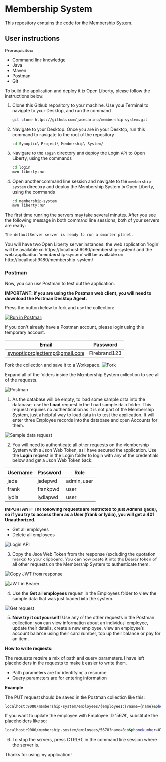 # Membership System
This repository contains the code for the Membership System. 

## User instructions
Prerequisites:
-	Command line knowledge
-	Java
-	Maven
-   Postman
-	Git

To build the application and deploy it to Open Liberty, please follow the instructions below:

1. Clone this Github repository to your machine. Use your Terminal to navigate to your Desktop, and run the command 
    ```sh
    git clone https://github.com/jadecarino/membership-system.git
    ```


2. Navigate to your Desktop. Once you are in your Desktop, run this command to navigate to the root of the repository
    ```sh
    cd Synoptic\ Project\ Membership\ System/
    ```


3. Navigate to the `login` directory and deploy the Login API to Open Liberty, using the commands
    ```sh
    cd login
    mvn liberty:run
    ```


4. Open another command line session and navigate to the `membership-system` directory and deploy the Membership System to Open Liberty, using the commands
    ```sh
    cd membership-system
    mvn liberty:run
    ```

The first time running the servers may take several minutes. After you see the following message in both command line sessions, both of your servers are ready:
```sh
The defaultServer server is ready to run a smarter planet.
```

You will have two Open Liberty server instances: the web application 'login' will be available on https://localhost:6080/membership-system/ and the web application 'membership-system' will be available on http://localhost:9080/membership-system/




### Postman 

Now, you can use Postman to test out the application. 

**IMPORTANT: if you are using the Postman web client, you will need to download the Postman Desktop Agent.**


Press the button below to fork and use the collection: 

[![Run in Postman](https://run.pstmn.io/button.svg)](https://app.getpostman.com/run-collection/15899001-aaa15db3-9cec-44a6-86a1-c4aaacfbcaa1?action=collection%2Ffork&collection-url=entityId%3D15899001-aaa15db3-9cec-44a6-86a1-c4aaacfbcaa1%26entityType%3Dcollection%26workspaceId%3D8432e8fd-7e6c-4072-8615-65887d41d744)

If you don't already have a Postman account, please login using this temporary account.

| Email                         | Password      |
|-------------------------------|---------------|
| synopticprojecttemp@gmail.com | Firebrand123  |


Fork the collection and save it to a Workspace.
![Fork](./docs-assets/Fork.png)


Expand all of the folders inside the Membership System collection to see all of the requests.

![Postman](./docs-assets/Postman.png)


1. As the database will be empty, to load some sample data into the database, use the **Load** request in the Load sample data folder. This request requires no authentication as it is not part of the Membership System, just a helpful way to load data in to test the application. It will enter three Employee records into the database and open Accounts for them.

![Sample data request](./docs-assets/Sample-data-request.png)


2. You will need to authenticate all other requests on the Membership System with a Json Web Token, as I have secured the application. Use the **Login** request in the Login folder to login with any of the credentials below and get a Json Web Token back:

| Username | Password | Role        | 
|----------|----------|-------------|
| jade     | jadepwd  | admin, user |
| frank    | frankpwd | user        |
| lydia    | lydiapwd | user        |

**IMPORTANT: The following requests are restricted to just Admins (jade), so if you try to access them as a User (frank or lydia), you will get a 401 Unauthorized.**
- Get all employees
- Delete all employees

![Login API](./docs-assets/Login-API.png)


3. Copy the Json Web Token from the response (excluding the quotation marks) to your clipboard. You can now paste it into the Bearer token of all other requests on the Membership System to authenticate them. 

![Copy JWT from response](./docs-assets/Copy-JWT-from-response.png)

![JWT in Bearer](./docs-assets/JWT-in-Bearer.png)


4. Use the **Get all employees** request in the Employees folder to view the sample data that was just loaded into the system.

![Get request](./docs-assets/Get-request.png)


5. **Now try it out yourself!** Use any of the other requests in the Postman collection: you can view information about an individual employee, update their details, create a new employee, view an employee’s account balance using their card number, top up their balance or pay for an item.

**How to write requests:**

The requests require a mix of path and query parameters. I have left placeholders in the requests to make it easier to write them.
- Path parameters are for identifying a resource
- Query parameters are for entering information

**Example**

The PUT request should be saved in the Postman collection like this:
```sh
localhost:9080/membership-system/employees/{employeeId}?name={name}&phoneNumber={phoneNumber}&emailAddress={emailAddress}&company={company}&cardNumber={cardNumber}
```

If you want to update the employee with Employee ID '5678', substitute the placeholders like so:
```sh
localhost:9080/membership-system/employees/5678?name=Bob&phoneNumber=07100200300&emailAddress=bob@email.com&company=Github&cardNumber=1234
```


6. To stop the servers, press CTRL+C in the command line session where the server is.


Thanks for using my application!